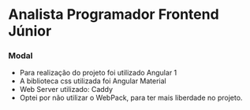 # Analista Programador Frontend Júnior

### Modal

- Para realização do projeto foi utilizado Angular 1
- A biblioteca css utilizada foi Angular Material
- Web Server utilizado: Caddy
- Optei por não utilizar o WebPack, para ter mais liberdade no projeto.



